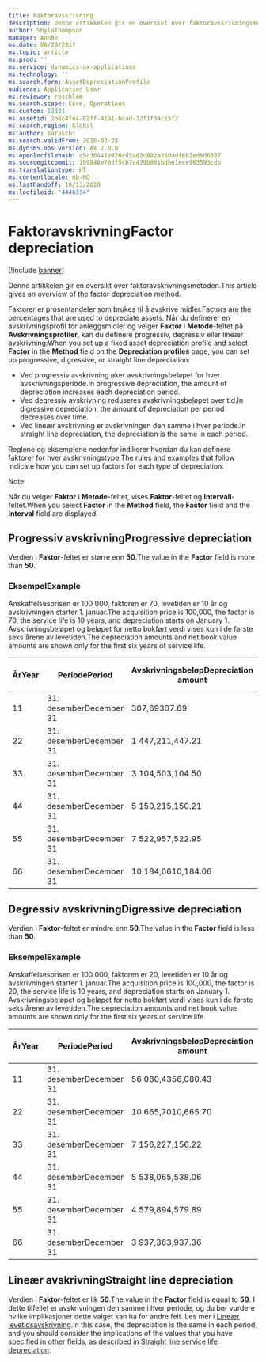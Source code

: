 ```yaml
---
title: Faktoravskrivning
description: Denne artikkelen gir en oversikt over faktoravskrivningsmetoden.
author: ShylaThompson
manager: AnnBe
ms.date: 06/20/2017
ms.topic: article
ms.prod: ''
ms.service: dynamics-ax-applications
ms.technology: ''
ms.search.form: AssetDepreciationProfile
audience: Application User
ms.reviewer: roschlom
ms.search.scope: Core, Operations
ms.custom: 13831
ms.assetid: 2b6c4fe4-02ff-4191-bcad-32f1f34c15f2
ms.search.region: Global
ms.author: saraschi
ms.search.validFrom: 2016-02-28
ms.dyn365.ops.version: AX 7.0.0
ms.openlocfilehash: c5c36441e926cd5a82c802a350adf6b2ed6d6387
ms.sourcegitcommit: 199848e78df5cb7c439b001bdbe1ece963593cdb
ms.translationtype: HT
ms.contentlocale: nb-NO
ms.lasthandoff: 10/13/2020
ms.locfileid: "4446334"
---
```

# <a name="factor-depreciation"></a><span data-ttu-id="f0330-103">Faktoravskrivning</span><span class="sxs-lookup"><span data-stu-id="f0330-103">Factor depreciation</span></span>

[!include [banner](../includes/banner.md)]

<span data-ttu-id="f0330-104">Denne artikkelen gir en oversikt over faktoravskrivningsmetoden.</span><span class="sxs-lookup"><span data-stu-id="f0330-104">This article gives an overview of the factor depreciation method.</span></span>

<span data-ttu-id="f0330-105">Faktorer er prosentandeler som brukes til å avskrive midler.</span><span class="sxs-lookup"><span data-stu-id="f0330-105">Factors are the percentages that are used to depreciate assets.</span></span> <span data-ttu-id="f0330-106">Når du definerer en avskrivningsprofil for anleggsmidler og velger **Faktor** i **Metode**-feltet på **Avskrivningsprofiler**, kan du definere progressiv, degressiv eller lineær avskrivning:</span><span class="sxs-lookup"><span data-stu-id="f0330-106">When you set up a fixed asset depreciation profile and select **Factor** in the **Method** field on the **Depreciation profiles** page, you can set up progressive, digressive, or straight line depreciation:</span></span>

-   <span data-ttu-id="f0330-107">Ved progressiv avskrivning øker avskrivningsbeløpet for hver avskrivningsperiode.</span><span class="sxs-lookup"><span data-stu-id="f0330-107">In progressive depreciation, the amount of depreciation increases each depreciation period.</span></span>
-   <span data-ttu-id="f0330-108">Ved degressiv avskrivning reduseres avskrivningsbeløpet over tid.</span><span class="sxs-lookup"><span data-stu-id="f0330-108">In digressive depreciation, the amount of depreciation per period decreases over time.</span></span>
-   <span data-ttu-id="f0330-109">Ved lineær avskrivning er avskrivningen den samme i hver periode.</span><span class="sxs-lookup"><span data-stu-id="f0330-109">In straight line depreciation, the depreciation is the same in each period.</span></span>

<span data-ttu-id="f0330-110">Reglene og eksemplene nedenfor indikerer hvordan du kan definere faktorer for hver avskrivningstype.</span><span class="sxs-lookup"><span data-stu-id="f0330-110">The rules and examples that follow indicate how you can set up factors for each type of depreciation.</span></span> 

> [!NOTE] 
> <span data-ttu-id="f0330-111">Når du velger **Faktor** i **Metode**-feltet, vises **Faktor**-feltet og **Intervall**-feltet.</span><span class="sxs-lookup"><span data-stu-id="f0330-111">When you select **Factor** in the **Method** field, the **Factor** field and the **Interval** field are displayed.</span></span>

## <a name="progressive-depreciation"></a><span data-ttu-id="f0330-112">Progressiv avskrivning</span><span class="sxs-lookup"><span data-stu-id="f0330-112">Progressive depreciation</span></span>
<span data-ttu-id="f0330-113">Verdien i **Faktor**-feltet er større enn **50**.</span><span class="sxs-lookup"><span data-stu-id="f0330-113">The value in the **Factor** field is more than **50**.</span></span>

### <a name="example"></a><span data-ttu-id="f0330-114">Eksempel</span><span class="sxs-lookup"><span data-stu-id="f0330-114">Example</span></span>

<span data-ttu-id="f0330-115">Anskaffelsesprisen er 100 000, faktoren er 70, levetiden er 10 år og avskrivningen starter 1. januar.</span><span class="sxs-lookup"><span data-stu-id="f0330-115">The acquisition price is 100,000, the factor is 70, the service life is 10 years, and depreciation starts on January 1.</span></span> <span data-ttu-id="f0330-116">Avskrivningsbeløpet og beløpet for netto bokført verdi vises kun i de første seks årene av levetiden.</span><span class="sxs-lookup"><span data-stu-id="f0330-116">The depreciation amounts and net book value amounts are shown only for the first six years of service life.</span></span>

| <span data-ttu-id="f0330-117">År</span><span class="sxs-lookup"><span data-stu-id="f0330-117">Year</span></span> | <span data-ttu-id="f0330-118">Periode</span><span class="sxs-lookup"><span data-stu-id="f0330-118">Period</span></span>      | <span data-ttu-id="f0330-119">Avskrivningsbeløp</span><span class="sxs-lookup"><span data-stu-id="f0330-119">Depreciation amount</span></span> | <span data-ttu-id="f0330-120">Netto bokført verdibeløp</span><span class="sxs-lookup"><span data-stu-id="f0330-120">Net book value amount</span></span> |
|------|-------------|---------------------|-----------------------|
| <span data-ttu-id="f0330-121">1</span><span class="sxs-lookup"><span data-stu-id="f0330-121">1</span></span>    | <span data-ttu-id="f0330-122">31. desember</span><span class="sxs-lookup"><span data-stu-id="f0330-122">December 31</span></span> | <span data-ttu-id="f0330-123">307,69</span><span class="sxs-lookup"><span data-stu-id="f0330-123">307.69</span></span>              | <span data-ttu-id="f0330-124">99 692,31</span><span class="sxs-lookup"><span data-stu-id="f0330-124">99,692.31</span></span>             |
| <span data-ttu-id="f0330-125">2</span><span class="sxs-lookup"><span data-stu-id="f0330-125">2</span></span>    | <span data-ttu-id="f0330-126">31. desember</span><span class="sxs-lookup"><span data-stu-id="f0330-126">December 31</span></span> | <span data-ttu-id="f0330-127">1 447,21</span><span class="sxs-lookup"><span data-stu-id="f0330-127">1,447.21</span></span>            | <span data-ttu-id="f0330-128">98,245.10</span><span class="sxs-lookup"><span data-stu-id="f0330-128">98,245.10</span></span>             |
| <span data-ttu-id="f0330-129">3</span><span class="sxs-lookup"><span data-stu-id="f0330-129">3</span></span>    | <span data-ttu-id="f0330-130">31. desember</span><span class="sxs-lookup"><span data-stu-id="f0330-130">December 31</span></span> | <span data-ttu-id="f0330-131">3 104,50</span><span class="sxs-lookup"><span data-stu-id="f0330-131">3,104.50</span></span>            | <span data-ttu-id="f0330-132">95,140.60</span><span class="sxs-lookup"><span data-stu-id="f0330-132">95,140.60</span></span>             |
| <span data-ttu-id="f0330-133">4</span><span class="sxs-lookup"><span data-stu-id="f0330-133">4</span></span>    | <span data-ttu-id="f0330-134">31. desember</span><span class="sxs-lookup"><span data-stu-id="f0330-134">December 31</span></span> | <span data-ttu-id="f0330-135">5 150,21</span><span class="sxs-lookup"><span data-stu-id="f0330-135">5,150.21</span></span>            | <span data-ttu-id="f0330-136">89,990.39</span><span class="sxs-lookup"><span data-stu-id="f0330-136">89,990.39</span></span>             |
| <span data-ttu-id="f0330-137">5</span><span class="sxs-lookup"><span data-stu-id="f0330-137">5</span></span>    | <span data-ttu-id="f0330-138">31. desember</span><span class="sxs-lookup"><span data-stu-id="f0330-138">December 31</span></span> | <span data-ttu-id="f0330-139">7 522,95</span><span class="sxs-lookup"><span data-stu-id="f0330-139">7,522.95</span></span>            | <span data-ttu-id="f0330-140">82,467.44</span><span class="sxs-lookup"><span data-stu-id="f0330-140">82,467.44</span></span>             |
| <span data-ttu-id="f0330-141">6</span><span class="sxs-lookup"><span data-stu-id="f0330-141">6</span></span>    | <span data-ttu-id="f0330-142">31. desember</span><span class="sxs-lookup"><span data-stu-id="f0330-142">December 31</span></span> | <span data-ttu-id="f0330-143">10 184,06</span><span class="sxs-lookup"><span data-stu-id="f0330-143">10,184.06</span></span>           | <span data-ttu-id="f0330-144">72,283.38</span><span class="sxs-lookup"><span data-stu-id="f0330-144">72,283.38</span></span>             |

## <a name="digressive-depreciation"></a><span data-ttu-id="f0330-145">Degressiv avskrivning</span><span class="sxs-lookup"><span data-stu-id="f0330-145">Digressive depreciation</span></span>
<span data-ttu-id="f0330-146">Verdien i **Faktor**-feltet er mindre enn **50**.</span><span class="sxs-lookup"><span data-stu-id="f0330-146">The value in the **Factor** field is less than **50**.</span></span>

### <a name="example"></a><span data-ttu-id="f0330-147">Eksempel</span><span class="sxs-lookup"><span data-stu-id="f0330-147">Example</span></span>

<span data-ttu-id="f0330-148">Anskaffelsesprisen er 100 000, faktoren er 20, levetiden er 10 år og avskrivningen starter 1. januar.</span><span class="sxs-lookup"><span data-stu-id="f0330-148">The acquisition price is 100,000, the factor is 20, the service life is 10 years, and depreciation starts on January 1.</span></span> <span data-ttu-id="f0330-149">Avskrivningsbeløpet og beløpet for netto bokført verdi vises kun i de første seks årene av levetiden.</span><span class="sxs-lookup"><span data-stu-id="f0330-149">The depreciation amounts and net book value amounts are shown only for the first six years of service life.</span></span>

| <span data-ttu-id="f0330-150">År</span><span class="sxs-lookup"><span data-stu-id="f0330-150">Year</span></span> | <span data-ttu-id="f0330-151">Periode</span><span class="sxs-lookup"><span data-stu-id="f0330-151">Period</span></span>      | <span data-ttu-id="f0330-152">Avskrivningsbeløp</span><span class="sxs-lookup"><span data-stu-id="f0330-152">Depreciation amount</span></span> | <span data-ttu-id="f0330-153">Netto bokført verdibeløp</span><span class="sxs-lookup"><span data-stu-id="f0330-153">Net book value amount</span></span> |
|------|-------------|---------------------|-----------------------|
| <span data-ttu-id="f0330-154">1</span><span class="sxs-lookup"><span data-stu-id="f0330-154">1</span></span>    | <span data-ttu-id="f0330-155">31. desember</span><span class="sxs-lookup"><span data-stu-id="f0330-155">December 31</span></span> | <span data-ttu-id="f0330-156">56 080,43</span><span class="sxs-lookup"><span data-stu-id="f0330-156">56,080.43</span></span>           | <span data-ttu-id="f0330-157">43,919.57</span><span class="sxs-lookup"><span data-stu-id="f0330-157">43,919.57</span></span>             |
| <span data-ttu-id="f0330-158">2</span><span class="sxs-lookup"><span data-stu-id="f0330-158">2</span></span>    | <span data-ttu-id="f0330-159">31. desember</span><span class="sxs-lookup"><span data-stu-id="f0330-159">December 31</span></span> | <span data-ttu-id="f0330-160">10 665,70</span><span class="sxs-lookup"><span data-stu-id="f0330-160">10,665.70</span></span>           | <span data-ttu-id="f0330-161">33,253.87</span><span class="sxs-lookup"><span data-stu-id="f0330-161">33,253.87</span></span>             |
| <span data-ttu-id="f0330-162">3</span><span class="sxs-lookup"><span data-stu-id="f0330-162">3</span></span>    | <span data-ttu-id="f0330-163">31. desember</span><span class="sxs-lookup"><span data-stu-id="f0330-163">December 31</span></span> | <span data-ttu-id="f0330-164">7 156,22</span><span class="sxs-lookup"><span data-stu-id="f0330-164">7,156.22</span></span>            | <span data-ttu-id="f0330-165">26,097.65</span><span class="sxs-lookup"><span data-stu-id="f0330-165">26,097.65</span></span>             |
| <span data-ttu-id="f0330-166">4</span><span class="sxs-lookup"><span data-stu-id="f0330-166">4</span></span>    | <span data-ttu-id="f0330-167">31. desember</span><span class="sxs-lookup"><span data-stu-id="f0330-167">December 31</span></span> | <span data-ttu-id="f0330-168">5 538,06</span><span class="sxs-lookup"><span data-stu-id="f0330-168">5,538.06</span></span>            | <span data-ttu-id="f0330-169">20,559.59</span><span class="sxs-lookup"><span data-stu-id="f0330-169">20,559.59</span></span>             |
| <span data-ttu-id="f0330-170">5</span><span class="sxs-lookup"><span data-stu-id="f0330-170">5</span></span>    | <span data-ttu-id="f0330-171">31. desember</span><span class="sxs-lookup"><span data-stu-id="f0330-171">December 31</span></span> | <span data-ttu-id="f0330-172">4 579,89</span><span class="sxs-lookup"><span data-stu-id="f0330-172">4,579.89</span></span>            | <span data-ttu-id="f0330-173">15,979.70</span><span class="sxs-lookup"><span data-stu-id="f0330-173">15,979.70</span></span>             |
| <span data-ttu-id="f0330-174">6</span><span class="sxs-lookup"><span data-stu-id="f0330-174">6</span></span>    | <span data-ttu-id="f0330-175">31. desember</span><span class="sxs-lookup"><span data-stu-id="f0330-175">December 31</span></span> | <span data-ttu-id="f0330-176">3 937,36</span><span class="sxs-lookup"><span data-stu-id="f0330-176">3,937.36</span></span>            | <span data-ttu-id="f0330-177">12,042.34</span><span class="sxs-lookup"><span data-stu-id="f0330-177">12,042.34</span></span>             |

## <a name="straight-line-depreciation"></a><span data-ttu-id="f0330-178">Lineær avskrivning</span><span class="sxs-lookup"><span data-stu-id="f0330-178">Straight line depreciation</span></span>
<span data-ttu-id="f0330-179">Verdien i **Faktor**-feltet er lik **50**.</span><span class="sxs-lookup"><span data-stu-id="f0330-179">The value in the **Factor** field is equal to **50**.</span></span> <span data-ttu-id="f0330-180">I dette tilfellet er avskrivningen den samme i hver periode, og du bør vurdere hvilke implikasjoner dette valget kan ha for andre felt. Les mer i [Lineær levetidsavskrivning](straight-line-service-life-depreciation.md).</span><span class="sxs-lookup"><span data-stu-id="f0330-180">In this case, the depreciation is the same in each period, and you should consider the implications of the values that you have specified in other fields, as described in [Straight line service life depreciation](straight-line-service-life-depreciation.md).</span></span>



